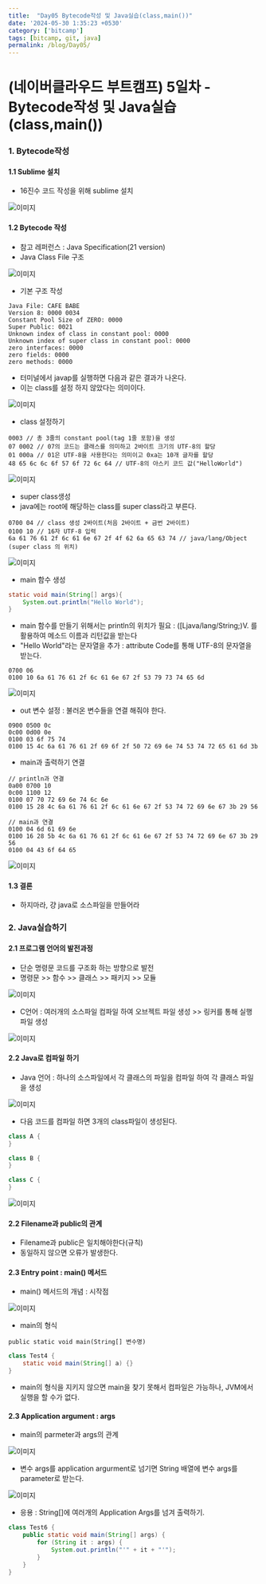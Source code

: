 ```yaml
---
title:  "Day05 Bytecode작성 및 Java실습(class,main())"
date: '2024-05-30 1:35:23 +0530'
category: ['bitcamp']
tags: [bitcamp, git, java]
permalink: /blog/Day05/
---
```


# (네이버클라우드 부트캠프) 5일차 - Bytecode작성 및 Java실습(class,main())

### 1. Bytecode작성   
#### 1.1 Sublime 설치
- 16진수 코드 작성을 위해 sublime 설치

![이미지](https://blog.kakaocdn.net/dn/cazw2W/btsHIMruoY7/REFTwFYjxre0CUF4xmEh40/img.png)

#### 1.2 Bytecode 작성   
- 참고 레퍼런스 : Java Specification(21 version)
- Java Class File 구조

![이미지](https://blog.kakaocdn.net/dn/dxaAeM/btsHIHqgfBg/feYK8tnPSqzmjui4kq30P1/img.png)

- 기본 구조 작성  
```plaintext
Java File: CAFE BABE
Version 8: 0000 0034
Constant Pool Size of ZERO: 0000
Super Public: 0021
Unknown index of class in constant pool: 0000
Unknown index of super class in constant pool: 0000
zero interfaces: 0000
zero fields: 0000
zero methods: 0000
```

- 터미널에서 javap를 실행하면 다음과 같은 결과가 나온다.  
- 이는 class를 설정 하지 않았다는 의미이다.  

![이미지](https://blog.kakaocdn.net/dn/cj5X6Z/btsHHpjZvmh/i5Cw42AcXMqlihRcmmhL1K/img.png)

- class 설정하기  
```plaintext
0003 // 총 3줄의 constant pool(tag 1줄 포함)을 생성 
07 0002 // 07의 코드는 클래스를 의미하고 2바이트 크기의 UTF-8의 할당 
01 000a // 01은 UTF-8을 사용한다는 의미이고 0xa는 10개 글자를 할당 
48 65 6c 6c 6f 57 6f 72 6c 64 // UTF-8의 아스키 코드 값("HelloWorld")
```

![이미지](https://blog.kakaocdn.net/dn/dSSKyM/btsHHjxshXe/WSLNcnYWNFZYLoaGbFuac0/img.png)

- super class생성  
- java에는 root에 해당하는 class를 super class라고 부른다.

```plaintext
0700 04 // class 생성 2바이트(처음 2바이트 + 금번 2바이트)  
0100 10 // 16자 UTF-8 입력  
6a 61 76 61 2f 6c 61 6e 67 2f 4f 62 6a 65 63 74 // java/lang/Object (super class 의 위치)
```

![이미지](https://blog.kakaocdn.net/dn/caQASd/btsHHpKU1oX/edWGFtsysM32nSimukiVZk/img.png)

- main 함수 생성  
```java
static void main(String[] args){
    System.out.println("Hello World");
}
```

- main 함수를 만들기 위해서는 println의 위치가 필요 : ([Ljava/lang/String;)V. 를 활용하여 메소드 이름과 리턴값을 받는다  
- "Hello World"라는 문자열을 추가 : attribute Code를 통해 UTF-8의 문자열을 받는다.

```plaintext
0700 06  
0100 10 6a 61 76 61 2f 6c 61 6e 67 2f 53 79 73 74 65 6d
```

![이미지](https://blog.kakaocdn.net/dn/tHegt/btsHJkOR99X/7mTFuxegr0rzBjCydca8a1/img.png)

- out 변수 설정 : 불러온 변수들을 연결 해줘야 한다.  
```plaintext
0900 0500 0c  
0c00 0d00 0e  
0100 03 6f 75 74  
0100 15 4c 6a 61 76 61 2f 69 6f 2f 50 72 69 6e 74 53 74 72 65 61 6d 3b
```

- main과 출력하기 연결  
```plaintext
// println과 연결  
0a00 0700 10  
0c00 1100 12  
0100 07 70 72 69 6e 74 6c 6e  
0100 15 28 4c 6a 61 76 61 2f 6c 61 6e 67 2f 53 74 72 69 6e 67 3b 29 56

// main과 연결  
0100 04 6d 61 69 6e  
0100 16 28 5b 4c 6a 61 76 61 2f 6c 61 6e 67 2f 53 74 72 69 6e 67 3b 29 56  
0100 04 43 6f 64 65
```

![이미지](https://blog.kakaocdn.net/dn/rM81O/btsHHTLJsZY/GULmtBAIqDOM006TkBdod0/img.png)

#### 1.3 결론  
- 하지마라, 걍 java로 소스파일을 만들어라   

### 2. Java실습하기
#### 2.1 프로그램 언어의 발전과정
- 단순 명령문 코드를 구조화 하는 방향으로 발전  
- 명령문 >> 함수 >> 클래스 >> 패키지 >> 모듈

![이미지](https://blog.kakaocdn.net/dn/b1fnCK/btsHHdYwdu2/iivGDXTxdVOWW5LOJnV8o1/img.png)

- C언어 : 여러개의 소스파일 컴파일 하여 오브젝트 파일 생성 >> 링커를 통해 실행 파일 생성  

![이미지](https://blog.kakaocdn.net/dn/dWHHyN/btsHIJIyfSr/b0dxvazdT9bkugGPVgzwRK/img.png)

#### 2.2 Java로 컴파일 하기
- Java 언어 : 하나의 소스파일에서 각 클래스의 파일을 컴파일 하여 각 클래스 파일을 생성  

![이미지](https://blog.kakaocdn.net/dn/TlvfQ/btsHHMsqvqu/vcquaPKAg3Kr0Jd1VDpoH1/img.png)

- 다음 코드를 컴파일 하면 3개의 class파일이 생성된다.   
```java
class A {
}

class B {
}

class C {
}
```

![이미지](https://blog.kakaocdn.net/dn/9YzJy/btsHHqXsLGG/xk84PGAVVz75EKNfarUzKK/img.png)

#### 2.2 Filename과 public의 관계   
- Filename과 public은 일치해야한다(규칙)  
- 동일하지 않으면 오류가 발생한다.

#### 2.3 Entry point : main() 메서드
- main() 메서드의 개념 : 시작점

![이미지](https://blog.kakaocdn.net/dn/dhGCP1/btsHIXNeU7n/qdbdlscDH0lsjft3jBI8vk/img.png)

- main의 형식  
```plaintext
public static void main(String[] 변수명)
```

```java
class Test4 {
    static void main(String[] a) {}
}
```

- main의 형식을 지키지 않으면 main을 찾기 못해서 컴파일은 가능하나, JVM에서 실행을 할 수가 없다.

#### 2.3 Application argument : args
- main의 parmeter과 args의 관계  

![이미지](https://blog.kakaocdn.net/dn/dAtGMC/btsHIeIZ3wg/9kkH1nUpiYys744rJB0ZKk/img.png)

- 변수 args를 application argurment로 넘기면 String 배열에 변수 args를 parameter로 받는다.  

![이미지](https://blog.kakaocdn.net/dn/snGna/btsHHpxwGNu/xTPLRJHZFkvPhV5ydCEvR0/img.png)

- 응용 : String[]에 여러개의 Application Args를 넘겨 출력하기.  
```java
class Test6 {
    public static void main(String[] args) {
        for (String it : args) {
            System.out.println("'" + it + "'");
        }
    }
}
```
